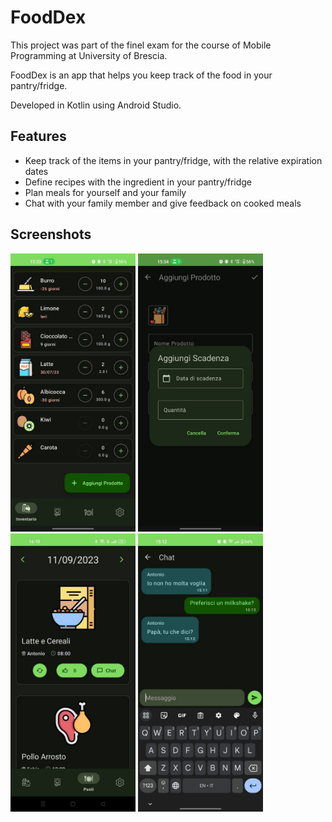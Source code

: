 # FoodDex

This project was part of the finel exam for the course of Mobile Programming at University of Brescia.

FoodDex is an app that helps you keep track of the food in your pantry/fridge.

Developed in Kotlin using Android Studio.

Features
---

- Keep track of the items in your pantry/fridge, with the relative expiration dates
- Define recipes with the ingredient in your pantry/fridge
- Plan meals for yourself and your family
- Chat with your family member and give feedback on cooked meals

Screenshots
---
<img src="images/inventory.jpg" alt="drawing" width="200"/>
<img src="images/expiration.jpg" alt="drawing" width="200"/>
<img src="images/meals.jpg" alt="drawing" width="200"/>
<img src="images/chat.jpg" alt="drawing" width="200"/>
